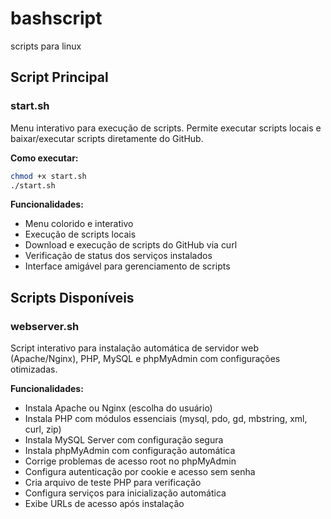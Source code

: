 # bashscript
scripts para linux

## Script Principal

### start.sh
Menu interativo para execução de scripts. Permite executar scripts locais e baixar/executar scripts diretamente do GitHub.

**Como executar:**
```bash
chmod +x start.sh
./start.sh
```

**Funcionalidades:**
- Menu colorido e interativo
- Execução de scripts locais
- Download e execução de scripts do GitHub via curl
- Verificação de status dos serviços instalados
- Interface amigável para gerenciamento de scripts

## Scripts Disponíveis

### webserver.sh
Script interativo para instalação automática de servidor web (Apache/Nginx), PHP, MySQL e phpMyAdmin com configurações otimizadas.

**Funcionalidades:**
- Instala Apache ou Nginx (escolha do usuário)
- Instala PHP com módulos essenciais (mysql, pdo, gd, mbstring, xml, curl, zip)
- Instala MySQL Server com configuração segura
- Instala phpMyAdmin com configuração automática
- Corrige problemas de acesso root no phpMyAdmin
- Configura autenticação por cookie e acesso sem senha
- Cria arquivo de teste PHP para verificação
- Configura serviços para inicialização automática
- Exibe URLs de acesso após instalação
